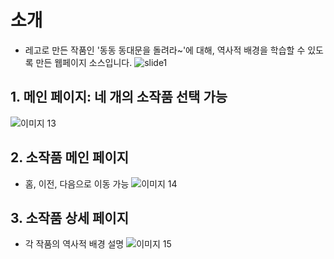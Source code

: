 ﻿# 소개
- 레고로 만든 작품인 '동동 동대문을 돌려라~'에 대해, 역사적 배경을 학습할 수 있도록 만든 웹페이지 소스입니다.
![slide1](https://github.com/user-attachments/assets/d572dd88-b766-48d7-a181-accd1e7d78a4)


## 1. 메인 페이지: 네 개의 소작품 선택 가능
![이미지 13](https://github.com/user-attachments/assets/1f250946-b0c0-468b-b12f-8f65a994de36)

## 2. 소작품 메인 페이지
- 홈, 이전, 다음으로 이동 가능
![이미지 14](https://github.com/user-attachments/assets/dd8585cf-b97e-4003-af2a-a7bdd1a484f9)

## 3. 소작품 상세 페이지
- 각 작품의 역사적 배경 설명
![이미지 15](https://github.com/user-attachments/assets/5d8f1c46-2288-40e5-8d6c-3834a28eb079)
